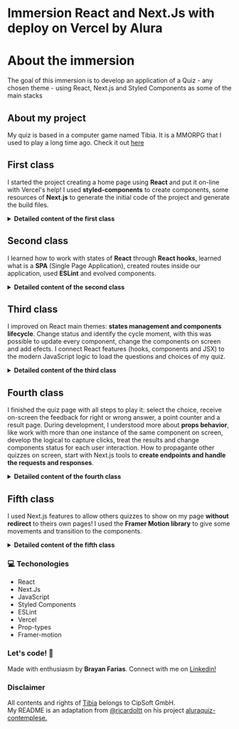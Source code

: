 # Immersion React and Next.Js with deploy on Vercel by Alura

# About the immersion

The goal of this immersion is to develop an application of a Quiz - any chosen theme - using React, Next.js and Styled Components as some of the main stacks

## About my project

My quiz is based in a computer game named Tibia. It is a MMORPG that I used to play a long time ago. Check it out [here](https://tibians-quiz.vercel.app/)

## First class

I started the project creating a home page using **React** and put it on-line with Vercel's help! I used **styled-components** to create components, some resources of **Next.js** to generate the initial code of the project and generate the build files.

<details><summary><b>Detailed content of the first class</b></summary>

- Start a project with a boilerplate of React with Next.js and styled.components

- Create some components React using styled-componentes

- Implement a theme to the interface

- Provide the questionnaire theme and data information through a mocked database

- Use Next.js to create a tag `<head>` and the needed meta-infos 

- Publish it on the Vercel

 </details>

## Second class

I learned how to work with states of **React** through **React hooks**, learned what is a **SPA** (Single Page Application), created routes inside our application, used **ESLint** and evolved  components. 

<details><summary><b>Detailed content of the second class</b></summary>

- Install and run ESLint, a linting lib to JavaScript.

- Understand what is an SPA

- Create complex components with styled-components

- Use props with components

- Capture some events in forms (as click)

- Manager states of components with hooks

- Give some data in URLs by `query params`

- Use `next/router` to implement routes

</details>

## Third class

I improved on React main themes: **states management and components lifecycle**. Change status and identify the cycle moment, with this was possible to update every component, change the components on screen and add efects. I connect React features (hooks, components and JSX) to the modern JavaScript logic to load the questions and choices of my quiz.

<details><summary><b>Detailed content of the third class</b></summary>

- Create more components

- Work with components properties (props)

- Ensure the properties type with prop-types lib

- Create the quiz page and their components

- Show questions and choices on screen from db.json file

- Create forms to manage choices

- Work with quiz components states to switch loadings, questions and the result.

- Understand the React components lifecycle

- Use useEffects() to add actions to the components of quiz page

  </details>

## Fourth class

I finished the quiz page with all steps to play it: select the choice, receive on-screen the feedback for right or wrong answer, a point counter and a result page. During development, I understood more about **props behavior**, like work with more than one instance of the same component on screen, develop the logical to capture clicks, treat the results and change components status for each user interaction. How to propagante other quizzes on screen, start with Next.js tools to **create endpoints and handle the requests and responses**.

<details><summary><b>Detailed content of the fourth class</b></summary>

- Develop the selection code to pick choices for each question

- Statements vs expression

- Learn more about props, like key

- Handle with states and rendering the same component many times

- Logic to select choice, enabling button to the next question (using states, HTML attributes and array index)

- Counting logic of points with changing state

- Update points with cycle of React updating

- Show the results page with the sum of the points

- Use the data atributte (data-*) from HTML to give differents styles informations to the components

- Create lambda servers with Next.js to up a endpoint

- Setting CORS configuration to allow requests do other quizzes

</details>

## Fifth class

I used Next.js features to allow others quizzes to show on my page **without redirect** to theirs own pages! I used the **Framer Motion library** to give some movements and transition to the components.

<details><summary><b>Detailed content of the fifth class</b></summary>

- List other quizzes URLs from db.json file 

- Reuse Widget component

- Add hiperlink button for the others quizzes

- Create routes using dinamic parameters with Next.js

- Use SSR method optimization to create dinamic pages

- Work with promises using Fetch method

- Organize the project with screens folder to define pages layout

- Give to the main page the external quizzes props

- Use Framer Motion to handle the Widgets movements and transition

</details>

### 💻 Techonologies

- React
- Next.Js
- JavaScript
- Styled Components
- ESLint
- Vercel
- Prop-types
- Framer-motion

### Let's code! 🚀

Made with enthusiasm by **Brayan Farias**. Connect with me on [Linkedin!](https://www.linkedin.com/in/ricardoltt/)

### Disclaimer 
All contents and rights of [Tibia](https://www.tibia.com/news/?subtopic=latestnews) belongs to CipSoft GmbH.<br />
My README is an adaptation from [@ricardoltt](https://github.com/ricardoltt) on his project [aluraquiz-contemplese.](https://github.com/ricardoltt/aluraquiz-contemplese)


